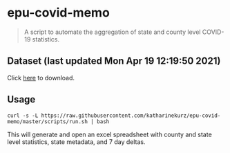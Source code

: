 # epu-covid-memo

> A script to automate the aggregation of state and county level COVID-19 statistics.

<!-- tmpl start -->

## Dataset (last updated Mon Apr 19 12:19:50 2021)

Click [here](https://covid-artifacts.s3.amazonaws.com/records/2021-4-19-121949-covid_artifact.xls) to download.

<!-- tmpl end -->

## Usage

```
curl -s -L https://raw.githubusercontent.com/katharinekurz/epu-covid-memo/master/scripts/run.sh | bash
```

This will generate and open an excel spreadsheet with county and state level statistics, state metadata, and 7 day deltas.
